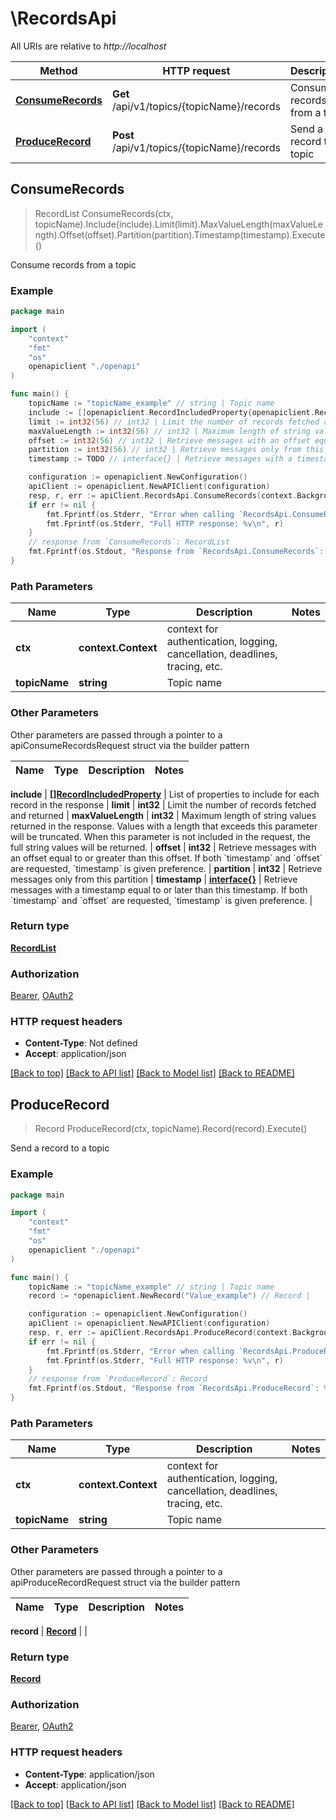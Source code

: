 # \RecordsApi

All URIs are relative to *http://localhost*

Method | HTTP request | Description
------------- | ------------- | -------------
[**ConsumeRecords**](RecordsApi.md#ConsumeRecords) | **Get** /api/v1/topics/{topicName}/records | Consume records from a topic
[**ProduceRecord**](RecordsApi.md#ProduceRecord) | **Post** /api/v1/topics/{topicName}/records | Send a record to a topic



## ConsumeRecords

> RecordList ConsumeRecords(ctx, topicName).Include(include).Limit(limit).MaxValueLength(maxValueLength).Offset(offset).Partition(partition).Timestamp(timestamp).Execute()

Consume records from a topic



### Example

```go
package main

import (
    "context"
    "fmt"
    "os"
    openapiclient "./openapi"
)

func main() {
    topicName := "topicName_example" // string | Topic name
    include := []openapiclient.RecordIncludedProperty{openapiclient.RecordIncludedProperty("partition")} // []RecordIncludedProperty | List of properties to include for each record in the response (optional)
    limit := int32(56) // int32 | Limit the number of records fetched and returned (optional)
    maxValueLength := int32(56) // int32 | Maximum length of string values returned in the response. Values with a length that exceeds this parameter will be truncated. When this parameter is not included in the request, the full string values will be returned. (optional)
    offset := int32(56) // int32 | Retrieve messages with an offset equal to or greater than this offset. If both `timestamp` and `offset` are requested, `timestamp` is given preference. (optional)
    partition := int32(56) // int32 | Retrieve messages only from this partition (optional)
    timestamp := TODO // interface{} | Retrieve messages with a timestamp equal to or later than this timestamp. If both `timestamp` and `offset` are requested, `timestamp` is given preference. (optional)

    configuration := openapiclient.NewConfiguration()
    apiClient := openapiclient.NewAPIClient(configuration)
    resp, r, err := apiClient.RecordsApi.ConsumeRecords(context.Background(), topicName).Include(include).Limit(limit).MaxValueLength(maxValueLength).Offset(offset).Partition(partition).Timestamp(timestamp).Execute()
    if err != nil {
        fmt.Fprintf(os.Stderr, "Error when calling `RecordsApi.ConsumeRecords``: %v\n", err)
        fmt.Fprintf(os.Stderr, "Full HTTP response: %v\n", r)
    }
    // response from `ConsumeRecords`: RecordList
    fmt.Fprintf(os.Stdout, "Response from `RecordsApi.ConsumeRecords`: %v\n", resp)
}
```

### Path Parameters


Name | Type | Description  | Notes
------------- | ------------- | ------------- | -------------
**ctx** | **context.Context** | context for authentication, logging, cancellation, deadlines, tracing, etc.
**topicName** | **string** | Topic name | 

### Other Parameters

Other parameters are passed through a pointer to a apiConsumeRecordsRequest struct via the builder pattern


Name | Type | Description  | Notes
------------- | ------------- | ------------- | -------------

 **include** | [**[]RecordIncludedProperty**](RecordIncludedProperty.md) | List of properties to include for each record in the response | 
 **limit** | **int32** | Limit the number of records fetched and returned | 
 **maxValueLength** | **int32** | Maximum length of string values returned in the response. Values with a length that exceeds this parameter will be truncated. When this parameter is not included in the request, the full string values will be returned. | 
 **offset** | **int32** | Retrieve messages with an offset equal to or greater than this offset. If both &#x60;timestamp&#x60; and &#x60;offset&#x60; are requested, &#x60;timestamp&#x60; is given preference. | 
 **partition** | **int32** | Retrieve messages only from this partition | 
 **timestamp** | [**interface{}**](interface{}.md) | Retrieve messages with a timestamp equal to or later than this timestamp. If both &#x60;timestamp&#x60; and &#x60;offset&#x60; are requested, &#x60;timestamp&#x60; is given preference. | 

### Return type

[**RecordList**](RecordList.md)

### Authorization

[Bearer](../README.md#Bearer), [OAuth2](../README.md#OAuth2)

### HTTP request headers

- **Content-Type**: Not defined
- **Accept**: application/json

[[Back to top]](#) [[Back to API list]](../README.md#documentation-for-api-endpoints)
[[Back to Model list]](../README.md#documentation-for-models)
[[Back to README]](../README.md)


## ProduceRecord

> Record ProduceRecord(ctx, topicName).Record(record).Execute()

Send a record to a topic



### Example

```go
package main

import (
    "context"
    "fmt"
    "os"
    openapiclient "./openapi"
)

func main() {
    topicName := "topicName_example" // string | Topic name
    record := *openapiclient.NewRecord("Value_example") // Record | 

    configuration := openapiclient.NewConfiguration()
    apiClient := openapiclient.NewAPIClient(configuration)
    resp, r, err := apiClient.RecordsApi.ProduceRecord(context.Background(), topicName).Record(record).Execute()
    if err != nil {
        fmt.Fprintf(os.Stderr, "Error when calling `RecordsApi.ProduceRecord``: %v\n", err)
        fmt.Fprintf(os.Stderr, "Full HTTP response: %v\n", r)
    }
    // response from `ProduceRecord`: Record
    fmt.Fprintf(os.Stdout, "Response from `RecordsApi.ProduceRecord`: %v\n", resp)
}
```

### Path Parameters


Name | Type | Description  | Notes
------------- | ------------- | ------------- | -------------
**ctx** | **context.Context** | context for authentication, logging, cancellation, deadlines, tracing, etc.
**topicName** | **string** | Topic name | 

### Other Parameters

Other parameters are passed through a pointer to a apiProduceRecordRequest struct via the builder pattern


Name | Type | Description  | Notes
------------- | ------------- | ------------- | -------------

 **record** | [**Record**](Record.md) |  | 

### Return type

[**Record**](Record.md)

### Authorization

[Bearer](../README.md#Bearer), [OAuth2](../README.md#OAuth2)

### HTTP request headers

- **Content-Type**: application/json
- **Accept**: application/json

[[Back to top]](#) [[Back to API list]](../README.md#documentation-for-api-endpoints)
[[Back to Model list]](../README.md#documentation-for-models)
[[Back to README]](../README.md)


